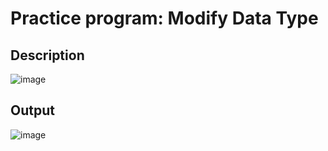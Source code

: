 # Practice program: Modify Data Type

## Description

![image](https://github.com/Tan12d/PWC_RDBMS_using_Oracle/assets/100254217/3710fee3-eab4-4ea8-9e63-8823d09c38bd)

## Output

![image](https://github.com/Tan12d/PWC_RDBMS_using_Oracle/assets/100254217/b8ddb91b-7d32-4697-acd9-fe7e47530468)
